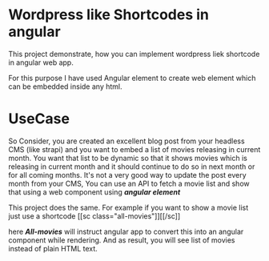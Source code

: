 # Wordpress like Shortcodes in angular

This project demonstrate, how you can implement wordpress liek shortcode in angular web app.

For this purpose I have used Angular element to create web element which can be embedded inside any html. 

# UseCase

So Consider, you are created an excellent blog post from your headless CMS (like strapi) and you want to embed a list of movies releasing in current month. You want that list to be dynamic so that it shows movies which is releasing in current month and it should continue to do so in next month or for all coming months. It's not a very good way to update the post every month from your CMS, You can use an API to fetch a movie list and show that using a web component using ***angular element*** 

This project does the same. For example if you want to show a movie list just use a shortcode [[sc class="all-movies"]][[/sc]]

here ***All-movies*** will instruct angular app to convert this into an angular component while rendering. And as result, you will see list of movies instead of plain HTML text.
